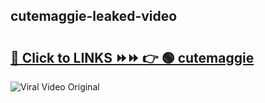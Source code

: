 
 ## cutemaggie-leaked-video 

# <h2><a href="https://clipsfans.com/cutemaggie&ref=git">🔗 Click to LINKS ⏩⏩ 👉 🟢 cutemaggie </a></h2>

<a href="https://clipsfans.com/cutemaggie&ref=git" rel="nofollow" data-target="animated-image.originalLink"><img src="https://i.ibb.co.com/xMMVF88/686577567.gif" alt="Viral Video Original" style="max-width: 100%; display: inline-block;" data-target="animated-image.originalImage"></a>
